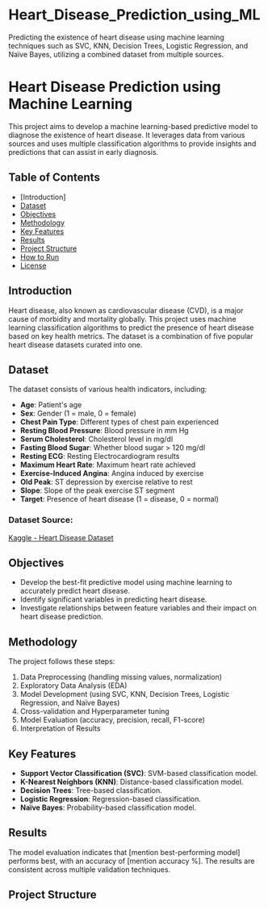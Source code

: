 # Heart_Disease_Prediction_using_ML
Predicting the existence of heart disease using machine learning techniques such as SVC, KNN, Decision Trees, Logistic Regression, and Naïve Bayes, utilizing a combined dataset from multiple sources.

# Heart Disease Prediction using Machine Learning

This project aims to develop a machine learning-based predictive model to diagnose the existence of heart disease. It leverages data from various sources and uses multiple classification algorithms to provide insights and predictions that can assist in early diagnosis.

## Table of Contents
- [Introduction]
- [Dataset](#dataset)
- [Objectives](#objectives)
- [Methodology](#methodology)
- [Key Features](#key-features)
- [Results](#results)
- [Project Structure](#project-structure)
- [How to Run](#how-to-run)
- [License](#license)

## Introduction
Heart disease, also known as cardiovascular disease (CVD), is a major cause of morbidity and mortality globally. This project uses machine learning classification algorithms to predict the presence of heart disease based on key health metrics. The dataset is a combination of five popular heart disease datasets curated into one.

## Dataset
The dataset consists of various health indicators, including:
- **Age**: Patient's age
- **Sex**: Gender (1 = male, 0 = female)
- **Chest Pain Type**: Different types of chest pain experienced
- **Resting Blood Pressure**: Blood pressure in mm Hg
- **Serum Cholesterol**: Cholesterol level in mg/dl
- **Fasting Blood Sugar**: Whether blood sugar > 120 mg/dl
- **Resting ECG**: Resting Electrocardiogram results
- **Maximum Heart Rate**: Maximum heart rate achieved
- **Exercise-Induced Angina**: Angina induced by exercise
- **Old Peak**: ST depression by exercise relative to rest
- **Slope**: Slope of the peak exercise ST segment
- **Target**: Presence of heart disease (1 = disease, 0 = normal)

### Dataset Source:
[Kaggle - Heart Disease Dataset](https://www.kaggle.com/datasets/mexwell/heart-disease-dataset)

## Objectives
- Develop the best-fit predictive model using machine learning to accurately predict heart disease.
- Identify significant variables in predicting heart disease.
- Investigate relationships between feature variables and their impact on heart disease prediction.

## Methodology
The project follows these steps:
1. Data Preprocessing (handling missing values, normalization)
2. Exploratory Data Analysis (EDA)
3. Model Development (using SVC, KNN, Decision Trees, Logistic Regression, and Naïve Bayes)
4. Cross-validation and Hyperparameter tuning
5. Model Evaluation (accuracy, precision, recall, F1-score)
6. Interpretation of Results

## Key Features
- **Support Vector Classification (SVC)**: SVM-based classification model.
- **K-Nearest Neighbors (KNN)**: Distance-based classification model.
- **Decision Trees**: Tree-based classification.
- **Logistic Regression**: Regression-based classification.
- **Naïve Bayes**: Probability-based classification model.

## Results
The model evaluation indicates that [mention best-performing model] performs best, with an accuracy of [mention accuracy %]. The results are consistent across multiple validation techniques.

## Project Structure
